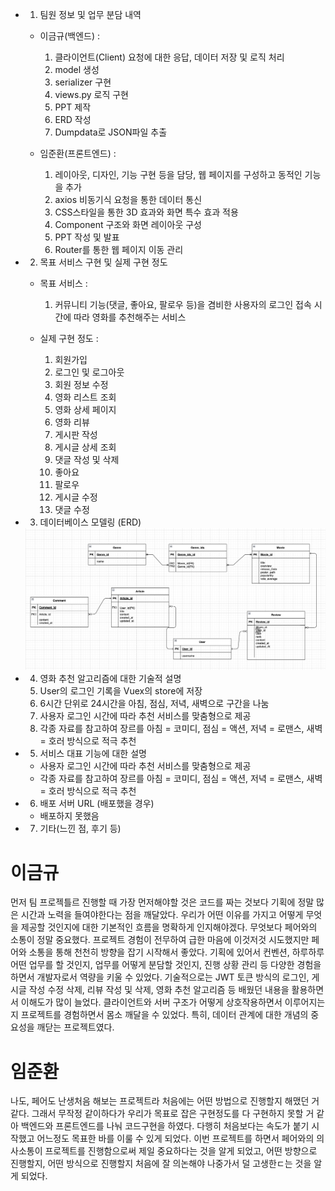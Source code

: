 - 1. 팀원 정보 및 업무 분담 내역

    - 이금규(백엔드) : 
        1. 클라이언트(Client) 요청에 대한 응답, 데이터 저장 및 로직 처리
        2. model 생성
        3. serializer 구현
        4. views.py 로직 구현
        5. PPT 제작
        6. ERD 작성
        7. Dumpdata로 JSON파일 추출

    - 임준환(프론트엔드) : 
        1. 레이아웃, 디자인, 기능 구현 등을 담당, 웹 페이지를 구성하고 동적인 기능을 추가
        2. axios 비동기식 요청을 통한 데이터 통신
        3. CSS스타일을 통한 3D 효과와 화면 특수 효과 적용
        4. Component 구조와 화면 레이아웃 구성
        5. PPT 작성 및 발표
        6. Router를 통한 웹 페이지 이동 관리

- 2. 목표 서비스 구현 및 실제 구현 정도
    - 목표 서비스 : 
        1. 커뮤니티 기능(댓글, 좋아요, 팔로우 등)을 겸비한 사용자의 로그인 접속 시간에 따라 영화를 추천해주는 서비스 
    
    - 실제 구현 정도 :
        1. 회원가입
        2. 로그인 및 로그아웃
        3. 회원 정보 수정
        4. 영화 리스트 조회
        5. 영화 상세 페이지
        6. 영화 리뷰
        7. 게시판 작성
        8. 게시글 상세 조회
        9. 댓글 작성 및 삭제
        10. 좋아요
        11. 팔로우
        12. 게시글 수정
        13. 댓글 수정


- 3. 데이터베이스 모델링 (ERD)
    <img src="./ERD.png">
    
- 4. 영화 추천 알고리즘에 대한 기술적 설명
    1. User의 로그인 기록을 Vuex의 store에 저장
    2. 6시간 단위로 24시간을 아침, 점심, 저녁, 새벽으로 구간을 나눔
    3. 사용자 로그인 시간에 따라 추천 서비스를 맞춤형으로 제공
    4. 각종 자료를 참고하여 장르를 아침 = 코미디, 점심 = 액션, 저녁 = 로맨스, 새벽 = 호러 방식으로 적극 추천

- 5. 서비스 대표 기능에 대한 설명
    - 사용자 로그인 시간에 따라 추천 서비스를 맞춤형으로 제공
    - 각종 자료를 참고하여 장르를 아침 = 코미디, 점심 = 액션, 저녁 = 로맨스, 새벽 = 호러 방식으로 적극 추천

- 6. 배포 서버 URL (배포했을 경우)
    - 배포하지 못했음
- 7. 기타(느낀 점, 후기 등)


# 이금규

먼저 팀 프로젝틀르 진행할 때 가장 먼저해야할 것은 코드를 짜는 것보다 기획에 정말 많은 시간과 노력을 들여야한다는 점을 깨달았다.
우리가 어떤 이유를 가지고 어떻게 무엇을 제공할 것인지에 대한 기본적인 흐름을 명확하게 인지해야겠다.
무엇보다 페어와의 소통이 정말 중요했다. 프로젝트 경험이 전무하여 급한 마음에 이것저것 시도했지만 페어와 소통을 통해 천천히 방향을 잡기 시작해서 좋았다.
기획에 있어서 컨벤션, 하루하루 어떤 업무를 할 것인지, 업무를 어떻게 분담할 것인지, 진행 상황 관리 등 다양한 경험을 하면서 개발자로서 역량을 키울 수 있었다.
기술적으로는 JWT 토큰 방식의 로그인, 게시글 작성 수정 삭제, 리뷰 작성 및 삭제, 영화 추천 알고리즘 등 배웠던 내용을 활용하면서 이해도가 많이 늘었다. 클라이언트와 서버 구조가 어떻게 상호작용하면서 이루어지는지 프로젝트를 경험하면서 몸소 깨달을 수 있었다. 특히, 데이터 관계에 대한 개념의 중요성을 깨닫는 프로젝트였다.


# 임준환

나도, 페어도 난생처음 해보는 프로젝트라 처음에는 어떤 방법으로 진행할지 해맸던 거 같다. 그래서 무작정 같이하다가 우리가 목표로 잡은 구현정도를 다 구현하지 못할 거 같아 백엔드와 프론트엔드를 나눠 코드구현을 하였다. 다행히 처음보다는 속도가 붙기 시작했고 어느정도 목표한 바를 이룰 수 있게 되었다. 이번 프로젝트를 하면서 페어와의 의사소통이 프로젝트를 진행함으로써 제일 중요하다는 것을 알게 되었고, 어떤 방향으로 진행할지, 어떤 방식으로 진행할지 처음에 잘 의논해야 나중가서 덜 고생한ㄷ는 것을 알게 되었다.